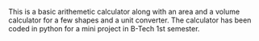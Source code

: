 This is a basic arithemetic calculator along with an area and a volume calculator for a few shapes and a unit converter.
The calculator has been coded in python for a mini project in B-Tech 1st semester.
